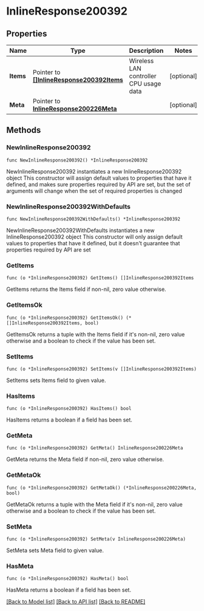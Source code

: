 # InlineResponse200392

## Properties

Name | Type | Description | Notes
------------ | ------------- | ------------- | -------------
**Items** | Pointer to [**[]InlineResponse200392Items**](InlineResponse200392Items.md) | Wireless LAN controller CPU usage data | [optional] 
**Meta** | Pointer to [**InlineResponse200226Meta**](InlineResponse200226Meta.md) |  | [optional] 

## Methods

### NewInlineResponse200392

`func NewInlineResponse200392() *InlineResponse200392`

NewInlineResponse200392 instantiates a new InlineResponse200392 object
This constructor will assign default values to properties that have it defined,
and makes sure properties required by API are set, but the set of arguments
will change when the set of required properties is changed

### NewInlineResponse200392WithDefaults

`func NewInlineResponse200392WithDefaults() *InlineResponse200392`

NewInlineResponse200392WithDefaults instantiates a new InlineResponse200392 object
This constructor will only assign default values to properties that have it defined,
but it doesn't guarantee that properties required by API are set

### GetItems

`func (o *InlineResponse200392) GetItems() []InlineResponse200392Items`

GetItems returns the Items field if non-nil, zero value otherwise.

### GetItemsOk

`func (o *InlineResponse200392) GetItemsOk() (*[]InlineResponse200392Items, bool)`

GetItemsOk returns a tuple with the Items field if it's non-nil, zero value otherwise
and a boolean to check if the value has been set.

### SetItems

`func (o *InlineResponse200392) SetItems(v []InlineResponse200392Items)`

SetItems sets Items field to given value.

### HasItems

`func (o *InlineResponse200392) HasItems() bool`

HasItems returns a boolean if a field has been set.

### GetMeta

`func (o *InlineResponse200392) GetMeta() InlineResponse200226Meta`

GetMeta returns the Meta field if non-nil, zero value otherwise.

### GetMetaOk

`func (o *InlineResponse200392) GetMetaOk() (*InlineResponse200226Meta, bool)`

GetMetaOk returns a tuple with the Meta field if it's non-nil, zero value otherwise
and a boolean to check if the value has been set.

### SetMeta

`func (o *InlineResponse200392) SetMeta(v InlineResponse200226Meta)`

SetMeta sets Meta field to given value.

### HasMeta

`func (o *InlineResponse200392) HasMeta() bool`

HasMeta returns a boolean if a field has been set.


[[Back to Model list]](../README.md#documentation-for-models) [[Back to API list]](../README.md#documentation-for-api-endpoints) [[Back to README]](../README.md)


